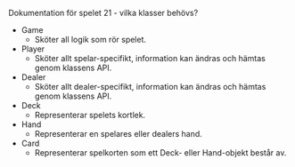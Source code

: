 Dokumentation för spelet 21 - vilka klasser behövs?

* Game
  * Sköter all logik som rör spelet.
* Player
  * Sköter allt spelar-specifikt, information kan ändras och hämtas genom klassens API.
* Dealer
  * Sköter allt dealer-specifikt, information kan ändras och hämtas genom klassens API.
* Deck
  * Representerar spelets kortlek.
* Hand
  * Representerar en spelares eller dealers hand.
* Card
  * Representerar spelkorten som ett Deck- eller Hand-objekt består av.


